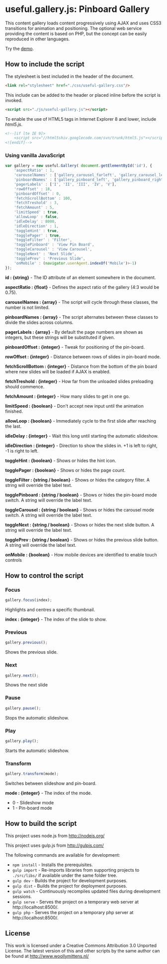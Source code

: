 # useful.gallery.js: Pinboard Gallery

This content gallery loads content progressively using AJAX and uses CSS3 transitions for animation and positioning. The optional web service providing the content is based on PHP, but the concept can be easily reproduced in other languages.

Try the <a href="http://www.woollymittens.nl/default.php?url=useful-gallery">demo</a>.

## How to include the script

The stylesheet is best included in the header of the document.

```html
<link rel="stylesheet" href="./css/useful-gallery.css"/>
```

This include can be added to the header or placed inline before the script is invoked.

```html
<script src="./js/useful-gallery.js"></script>
```

To enable the use of HTML5 tags in Internet Explorer 8 and lower, include *html5.js*.

```html
<!--[if lte IE 9]>
	<script src="//html5shiv.googlecode.com/svn/trunk/html5.js"></script>
<![endif]-->
```

### Using vanilla JavaScript

```javascript
var gallery = new useful.Gallery( document.getElementById('id'), {
	'aspectRatio' : 1,
	'carouselNames' : ['gallery_carousel_farleft', 'gallery_carousel_left', 'gallery_carousel_centre', 'gallery_carousel_right', 'gallery_carousel_farright'],
	'pinboardNames' : ['gallery_pinboard_left', 'gallery_pinboard_right', 'gallery_pinboard_loading'],
	'pagerLabels' : ['I', 'II', 'III', 'IV', 'V'],
	'rowOffset' : 18,
	'pinboardOffset' : 0,
	'fetchScrollBottom' : 100,
	'fetchTreshold' : 3,
	'fetchAmount' : 5,
	'limitSpeed' : true,
	'allowLoop' : false,
	'idleDelay' : 8000,
	'idleDirection' : 1,
	'toggleHint' : true,
	'togglePager' : true,
	'toggleFilter' : 'Filter',
	'togglePinboard' : 'View Pin Board',
	'toggleCarousel' : 'View Carousel',
	'toggleNext' : 'Next Slide',
	'togglePrev' : 'Previous Slide',
	'onMobile' : (navigator.userAgent.indexOf('Mobile')>-1)
});
```

**id : {string}** - The ID attribute of an element somewhere in the document.

**aspectRatio : {float}** - Defines the aspect ratio of the gallery (4:3 would be 0.75).

**carouselNames : {array}** - The script will cycle through these classes, the number is not limited.

**pinboardNames : {array}** - The script alternates between these classes to divide the slides across columns.

**pagerLabels : {array}** - By default the page numbers are shown as integers, but these strings will be substituted if given.

**pinboardOffset : {integer}** - Tweak for positioning of the pin-board.

**rowOffset : {integer}** - Distance between rows of slides in pin-board mode.

**fetchScrollBottom : {integer}** - Distance from the bottom of the pin board where new slides will be loaded if AJAX is enabled.

**fetchTreshold : {integer}** - How far from the unloaded slides preloading should commence.

**fetchAmount : {integer}** - How many slides to get in one go.

**limitSpeed : {boolean}** - Don't accept new input until the animation finished.

**allowLoop : {boolean}** - Immediately cycle to the first slide after reaching the last.

**idleDelay : {integer}** - Wait this long until starting the automatic slideshow.

**idleDirection : {integer}** - Direction to show the slides in. +1 is left to right, -1 is right to left.

**toggleHint : {boolean}** - Shows or hides the hint icon.

**togglePager : {boolean}** - Shows or hides the page count.

**toggleFilter : {string / boolean}** - Shows or hides the category filter. A string will override the label text.

**togglePinboard : {string / boolean}** - Shows or hides the pin-board mode switch. A string will override the label text.

**toggleCarousel : {string / boolean}** - Shows or hides the carousel mode switch. A string will override the label text.

**toggleNext : {string / boolean}** - Shows or hides the next slide button. A string will override the label text.

**togglePrev : {string / boolean}** - Shows or hides the previous slide button. A string will override the label text.

**onMobile : {boolean}** - How mobile devices are identified to enable touch controls

## How to control the script

### Focus

```javascript
gallery.focus(index);
```

Highlights and centres a specific thumbnail.

**index : {integer}** - The index of the slide to show.

### Previous

```javascript
gallery.previous();
```

Shows the previous slide.

### Next

```javascript
gallery.next();
```

Shows the next slide

### Pause

```javascript
gallery.pause();
```

Stops the automatic slideshow.

### Play

```javascript
gallery.play();
```

Starts the automatic slideshow.

### Transform

```javascript
gallery.transform(mode);
```

Switches between slideshow and  pin-board.

**mode : {integer}** - The index of the mode.
+ 0 - Slideshow mode
+ 1 - Pin-board mode

## How to build the script

This project uses node.js from http://nodejs.org/

This project uses gulp.js from http://gulpjs.com/

The following commands are available for development:
+ `npm install` - Installs the prerequisites.
+ `gulp import` - Re-imports libraries from supporting projects to `./src/libs/` if available under the same folder tree.
+ `gulp dev` - Builds the project for development purposes.
+ `gulp dist` - Builds the project for deployment purposes.
+ `gulp watch` - Continuously recompiles updated files during development sessions.
+ `gulp serve` - Serves the project on a temporary web server at http://localhost:8500/.
+ `gulp php` - Serves the project on a temporary php server at http://localhost:8500/.

## License

This work is licensed under a Creative Commons Attribution 3.0 Unported License. The latest version of this and other scripts by the same author can be found at http://www.woollymittens.nl/
